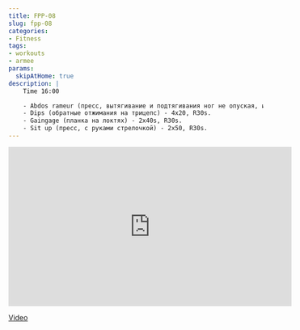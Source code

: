 ```yaml
---
title: FPP-08
slug: fpp-08
categories:
- Fitness
tags:
- workouts
- armee
params:
  skipAtHome: true
description: |
    Time 16:00

    - Abdos rameur (пресс, вытягивание и подтягивания ног не опуская, имитация гребли) - 3x20, R30s.
    - Dips (обратные отжимания на трицепс) - 4x20, R30s.
    - Gaingage (планка на локтях) - 2x40s, R30s.
    - Sit up (пресс, с руками стрелочкой) - 2x50, R30s.
---
```

<iframe width="560" height="315" src="https://www.youtube.com/embed/bmNrENTLHRA?si=OYs8dkPvmzaG_Lcx" title="YouTube video player" frameborder="0" allow="accelerometer; autoplay; clipboard-write; encrypted-media; gyroscope; picture-in-picture; web-share" allowfullscreen></iframe>

[Video](https://youtu.be/bmNrENTLHRA?si=OYs8dkPvmzaG_Lcx)
